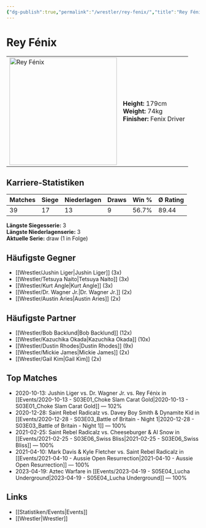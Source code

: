 ```yaml
---
{"dg-publish":true,"permalink":"/wrestler/rey-fenix/","title":"Rey Fénix","tags":["wrestler"],"noteIcon":""}
---
```



# Rey Fénix

<table>
        <tr>
        <td><img src="https://github.com/CptSpaulding1980/choke-slam-wrestling/releases/download/images/Rey_Fénix.png" width="280" alt="Rey Fénix"></td>
        <td>
        <b>Height:</b> 179cm<br>
        <b>Weight:</b> 74kg<br>
        <b>Finisher:</b> Fenix Driver<br>
        </td>
        </tr>
        </table>
        
## Karriere-Statistiken

| Matches | Siege | Niederlagen | Draws | Win % | Ø Rating |
|---------|-------|-------------|-------|-------|-----------|
| 39 | 17 | 13 | 9 | 56.7% | 89.44 |

**Längste Siegesserie:** 3<br>**Längste Niederlagenserie:** 3<br>**Aktuelle Serie:** draw (1 in Folge)


## Häufigste Gegner
- [[Wrestler/Jushin Liger\|Jushin Liger]] (3x)
- [[Wrestler/Tetsuya Naito\|Tetsuya Naito]] (3x)
- [[Wrestler/Kurt Angle\|Kurt Angle]] (3x)
- [[Wrestler/Dr. Wagner Jr.\|Dr. Wagner Jr.]] (2x)
- [[Wrestler/Austin Aries\|Austin Aries]] (2x)

## Häufigste Partner
- [[Wrestler/Bob Backlund\|Bob Backlund]] (12x)
- [[Wrestler/Kazuchika Okada\|Kazuchika Okada]] (10x)
- [[Wrestler/Dustin Rhodes\|Dustin Rhodes]] (9x)
- [[Wrestler/Mickie James\|Mickie James]] (2x)
- [[Wrestler/Gail Kim\|Gail Kim]] (2x)

## Top Matches
- 2020-10-13: Jushin Liger vs. Dr. Wagner Jr. vs. Rey Fénix in [[Events/2020-10-13 - S03E01_Choke Slam Carat Gold\|2020-10-13 - S03E01_Choke Slam Carat Gold]] — 102%
- 2020-12-28: Saint Rebel Radicalz vs. Davey Boy Smith & Dynamite Kid in [[Events/2020-12-28 - S03E03_Battle of Britain - Night 1\|2020-12-28 - S03E03_Battle of Britain - Night 1]] — 100%
- 2021-02-25: Saint Rebel Radicalz vs. Cheeseburger & Al Snow in [[Events/2021-02-25 - S03E06_Swiss Bliss\|2021-02-25 - S03E06_Swiss Bliss]] — 100%
- 2021-04-10: Mark Davis & Kyle Fletcher vs. Saint Rebel Radicalz in [[Events/2021-04-10 - Aussie Open Resurrection\|2021-04-10 - Aussie Open Resurrection]] — 100%
- 2023-04-19: Aztec Warfare in [[Events/2023-04-19 - S05E04_Lucha Underground\|2023-04-19 - S05E04_Lucha Underground]] — 100%

## Links
- [[Statistiken/Events\|Events]]
- [[Wrestler\|Wrestler]]
